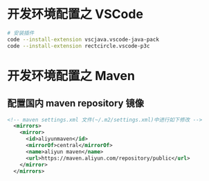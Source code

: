 # 开发环境配置之 VSCode
```bash
# 安装插件
code --install-extension vscjava.vscode-java-pack
code --install-extension rectcircle.vscode-p3c
```
# 开发环境配置之 Maven
## 配置国内 maven repository 镜像
```xml
<!-- maven settings.xml 文件(~/.m2/settings.xml)中进行如下修改 -->
  <mirrors>
    <mirror>
      <id>aliyunmaven</id>
      <mirrorOf>central</mirrorOf>
      <name>aliyun maven</name>
      <url>https://maven.aliyun.com/repository/public</url>
    </mirror>
  </mirrors>

```

